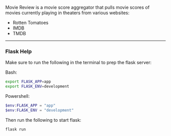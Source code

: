 
Movie Review is a movie score aggregator that pulls movie scores of movies currently playing in theaters from various websites:

- Rotten Tomatoes
- IMDB
- TMDB

---

### Flask Help

Make sure to run the following in the terminal to prep the flask server:

Bash:

```bash
export FLASK_APP=app
export FLASK_ENV=development
```

Powershell:

```powershell
$env:FLASK_APP = "app"
$env:FLASK_ENV = "development"
```

Then run the following to start flask:

```bash
flask run
```
